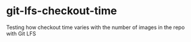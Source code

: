 # git-lfs-checkout-time
Testing how checkout time varies with the number of images in the repo with Git LFS
